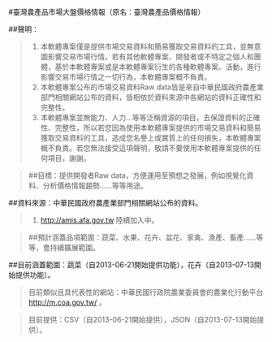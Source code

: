 #臺灣農產品市場大盤價格情報（原名：臺灣農產品價格情報）
> 
##聲明：
> 1. 本軟體專案僅是提供市場交易資料和簡易獲取交易資料的工具，並無意圖影響交易市場行情。若有其他軟體專案、開發者或不特定之個人和團體，基於本軟體專案或是本軟體專案衍生的各種軟體專案、活動，進行影響交易市場行情之一切行為，本軟體專案概不負責。
> 2. 本軟體專案公布的市場交易資料Raw data皆是來自中華民國政府農產業部門相關網站公布的資料，皆相依於資料來源中各網站的資料正確性和完整性。
> 3. 本軟體專案並無能力、人力...等等泛稱資源的項目，去保證資料的正確性、完整性，所以若您因為使用本軟體專案提供的市場交易資料和簡易獲取交易資料的工具，造成您名譽上或實質上的任何損失，本軟體專案概不負責。若您無法接受這項聲明，敬請不要使用本軟體專案提供的任何項目，謝謝。
> 

> ##目標：提供開發者Raw data，方便運用至預想之發展，例如視覺化資料、分析價格情報趨勢......等等用途。

##資料來源：中華民國政府農產業部門相關網站公布的資料。
> 1. http://amis.afa.gov.tw
> 陸續加入中。


> ##預計涵蓋品項範圍：蔬菜、水果、花卉、盆花、家禽、漁產、畜產......等等，會持續擴展範圍。
> 
##目前涵蓋範圍：蔬菜（自2013-06-21開始提供功能），花卉（自2013-07-13開始提供功能）。
> 
> 目前類似且具代表性的網站：中華民國行政院農業委員會的農業化行動平台 http://m.coa.gov.tw/  。

> 目前提供：CSV（自2013-06-21開始提供），JSON（自2013-07-13開始提供）。
> 


